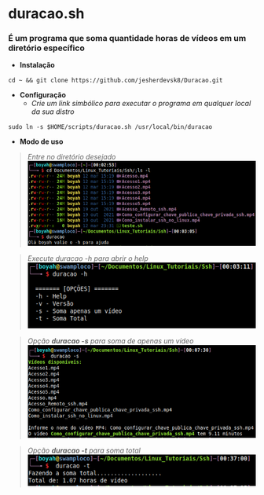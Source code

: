 # duracao.sh

### É um programa que soma quantidade horas de vídeos em um diretório específico

- **Instalação**

```
cd ~ && git clone https://github.com/jesherdevsk8/Duracao.git
```

- **Configuração**
   - _Crie um link simbólico para executar o programa em qualquer local da sua distro_

```
sudo ln -s $HOME/scripts/duracao.sh /usr/local/bin/duracao
```

- **Modo de uso**

> _Entre no diretório desejado_
![](img/print.png)

> _Execute duracao -h para abrir o help_
![](img/print1.png)

> _Opção **duracao -s** para soma de apenas um vídeo_
![](img/print2.png)

> _Opção **duracao -t** para soma total_
![](img/print3.png)
